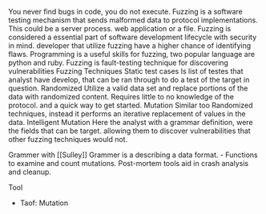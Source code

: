 You never find bugs in code, you do not execute. 
Fuzzing is a software testing mechanism that sends malformed data to protocol implementations. This could be a server process. web application or a file. 
Fuzzing is considered a essential part of software development lifecycle with security in mind. developer that utilize fuzzing have a higher chance of identifying flaws. 
Programming is a useful skills for fuzzing, two popular language are python and ruby. 
Fuzzing is fault-testing technique for discovering vulnerabilities 
Fuzzing Techniques 
	Static test cases 
		 Is list of testes that analyst have develop, that can be ran through to do a test of the target in question. 
	 Randomized 
	 	Utilize a valid data set and replace portions of the data with randomized content. Requires little to no knowledge of the protocol. and a quick way to get started. 
	Mutation 
		Similar too Randomized techniques, instead it performs an iterative replacement of values in the data. 
	Intelligent Mutation 
		Here the analyst with a grammar definition, were the fields that can be target. allowing them to discover vulnerabilities that other fuzzing techniques would not. 
	
Grammer with [[Sulley]]
Grammer is a describing a data format. 
	-	Functions to examine and count mutations. 
Post-mortem tools aid in crash analysis and cleanup. 

Tool 
 -	Taof: Mutation 
	